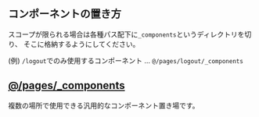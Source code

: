 ## コンポーネントの置き方
スコープが限られる場合は各種パス配下に`_components`というディレクトリを切り、
そこに格納するようにしてください。

(例) `/logout`でのみ使用するコンポーネント ... `@/pages/logout/_components`

## [@/pages/_components](./_components)
複数の場所で使用できる汎用的なコンポーネント置き場です。

